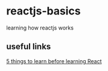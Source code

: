 # reactjs-basics
learning how reactjs works

## useful links
[5 things to learn before learning React](https://www.oreilly.com/ideas/5-things-to-learn-before-learning-react)
